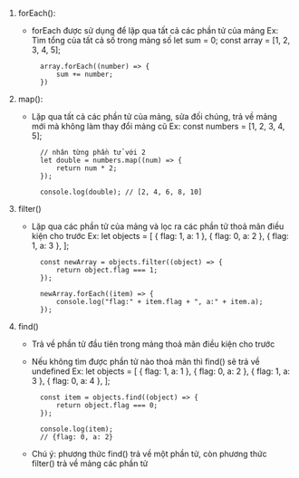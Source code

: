 1. forEach():
    + forEach được sử dụng để lặp qua tất cả các phần tử của mảng
        Ex:
            Tìm tổng của tất cả số trong mảng số
            let sum = 0;
            const array = [1, 2, 3, 4, 5];

            array.forEach((number) => {
                sum += number; 
            })

2. map(): 
    + Lặp qua tất cả các phần tử của mảng, sửa đối chúng, trả về mảng mới mà không làm thay đổi mảng cũ
        Ex:
            const numbers = [1, 2, 3, 4, 5];

            // nhân từng phần tử với 2
            let double = numbers.map((num) => {
                return num * 2;
            });

            console.log(double); // [2, 4, 6, 8, 10]

3. filter()
    + Lặp qua các phần tử của mảng và lọc ra các phần tử thoả mãn điều kiện cho trước
        Ex:
            let objects = [
                { flag: 1, a: 1 },
                { flag: 0, a: 2 },
                { flag: 1, a: 3 },
            ];

            const newArray = objects.filter((object) => {
                return object.flag === 1;
            });

            newArray.forEach((item) => {
                console.log("flag:" + item.flag + ", a:" + item.a);
            });

4. find()
    + Trả về phần tử đầu tiên trong mảng thoả mãn điều kiện cho trước
    + Nếu không tìm được phần tử nào thoả mãn thì find() sẽ trả về undefined
        Ex:
            let objects = [
                { flag: 1, a: 1 },
                { flag: 0, a: 2 },
                { flag: 1, a: 3 },
                { flag: 0, a: 4 },
            ];

            const item = objects.find((object) => {
                return object.flag === 0;
            });

            console.log(item);
            // {flag: 0, a: 2}


    * Chú ý: phương thức find() trả về một phần tử, còn phương thức filter() trả về mảng các phần tử